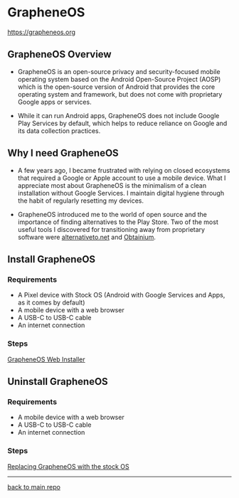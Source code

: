 # GrapheneOS
https://grapheneos.org
## GrapheneOS Overview
- GrapheneOS is an open-source privacy and security-focused mobile operating system based on the Android Open-Source Project (AOSP) which is the open-source version of Android that provides the core operating system and framework, but does not come with proprietary Google apps or services.

- While it can run Android apps, GrapheneOS does not include Google Play Services by default, which helps to reduce reliance on Google and its data collection practices.
## Why I need GrapheneOS
- A few years ago, I became frustrated with relying on closed ecosystems that required a Google or Apple account to use a mobile device. What I appreciate most about GrapheneOS is the minimalism of a clean installation without Google Services. I maintain digital hygiene through the habit of regularly resetting my devices.

- GrapheneOS introduced me to the world of open source and the importance of finding alternatives to the Play Store. Two of the most useful tools I discovered for transitioning away from proprietary software were [alternativeto.net](https://alternativeto.net) and [Obtainium](#obtainium).
## Install GrapheneOS
### Requirements
- A Pixel device with Stock OS (Android with Google Services and Apps, as it comes by default)
- A mobile device with a web browser
- A USB-C to USB-C cable
- An internet connection
### Steps
[GrapheneOS Web Installer](https://grapheneos.org/install/web#web-install)
## Uninstall GrapheneOS
### Requirements
- A mobile device with a web browser
- A USB-C to USB-C cable
- An internet connection
### Steps
[Replacing GrapheneOS with the stock OS](https://grapheneos.org/install/web#replacing-grapheneos-with-the-stock-os)

---
[back to main repo](../README.md)
